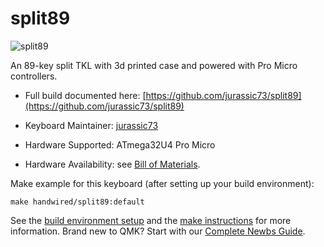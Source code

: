 # split89

![split89](https://i.imgur.com/OExxlQx.jpeg)  

An 89-key split TKL with 3d printed case and powered with Pro Micro controllers.

* Full build documented here: [https://github.com/jurassic73/split89](https://github.com/jurassic73/split89)  

* Keyboard Maintainer: [jurassic73](https://github.com/jurassic73)
* Hardware Supported: ATmega32U4 Pro Micro
* Hardware Availability: see [Bill of Materials](https://github.com/jurassic73/split89#bill-of-materials).


Make example for this keyboard (after setting up your build environment):

    make handwired/split89:default

See the [build environment setup](https://docs.qmk.fm/#/getting_started_build_tools) and the [make instructions](https://docs.qmk.fm/#/getting_started_make_guide) for more information. Brand new to QMK? Start with our [Complete Newbs Guide](https://docs.qmk.fm/#/newbs).
